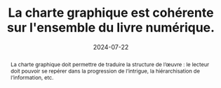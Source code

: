 ---
N: '175'
Rubrique: Présentation
title: La charte graphique est cohérente sur l'ensemble du livre numérique. 
detail:  
abstract: "La charte graphique doit permettre de traduire la structure de l’œuvre&nbsp;: le lecteur doit pouvoir se repérer dans la progression de l’intrigue, la hiérarchisation de l’information, etc."
categories: [" Présentation"]
agrege: O4175-E055
opquast: '4 175'
indiceebook: '55'
description: "Règle n° 055"
before: "054"
weight: "055"
after: "056"
actif: '1'
layout: rules
date: 2024-07-22
tags: ["accessibilité", ""]
objectif: ["Permettre une homogénéité et une continuité dans la lecture et la navigation."]
Meo: ["Utiliser une ou des feuille(s) de style(s) qui permet(tent) une mise en page cohérente du texte et/ou des différents contenu.", "S’assurer que les polices de caractères embarquées dans le livre numérique soient lisibles par l’ensemble des publics."]
Controle: ["Le contrôle a lieu à la vérification de l’affichage des pages dans différents environnements (i. e. logiciels de lecture, liseuses). "]
epubcheck: 
ace: 
humancheck: true
Source: ["Opquast"]
Referentiel: [""]
steps: ["conception", ""]
---